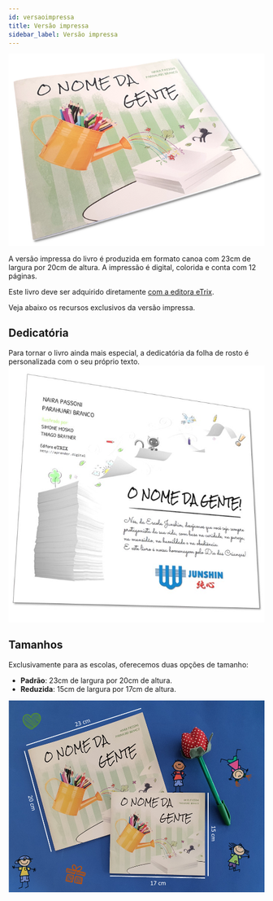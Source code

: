 ```yaml
---
id: versaoimpressa
title: Versão impressa
sidebar_label: Versão impressa
---
```

![Capa do livro impresso O NOME DA GENTE](./assets/capa-o-nome-da-gente.png)

A versão impressa do livro é produzida em formato canoa com 23cm de largura por 20cm de altura. A impressão é digital, colorida e conta com 12 páginas.

Este livro deve ser adquirido diretamente [com a editora eTrix](https://aprender.digital/index.html#mu-pricing).

Veja abaixo os recursos exclusivos da versão impressa.
## Dedicatória
Para tornar o livro ainda mais especial, a dedicatória da folha de rosto é personalizada com o seu próprio texto.
![Dedicatória da escola no livro impresso O NOME DA GENTE](./assets/dedicatoria-escola.jpg)

## Tamanhos
Exclusivamente para as escolas, oferecemos duas opções de tamanho: 
* **Padrão**: 23cm de largura por 20cm de altura.
* **Reduzida**: 15cm de largura por 17cm de altura.

![Opções de tamanho do livro impresso O NOME DA GENTE](./assets/medida-livros.png)